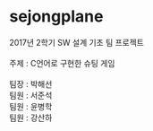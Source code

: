 # sejongplane

2017년 2학기 SW 설계 기초 팀 프로젝트
<br><br>
주제 : C언어로 구현한 슈팅 게임
<br><br>
팀장 : 박해선<br>
팀원 : 서준석<br>
팀원 : 윤병학<br>
팀원 : 강산하
